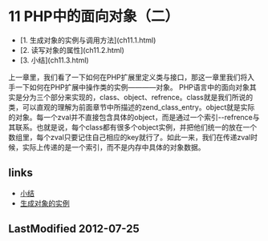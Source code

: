 # 11 PHP中的面向对象（二） 


<ul class="catalog">
				<li>[1. 生成对象的实例与调用方法](ch11.1.html)</li>
				<li>[2. 读写对象的属性](ch11.2.html)</li>
				<li>[3. 小结](ch11.3.html)</li>
		</ul>
上一章里，我们看了一下如何在PHP扩展里定义类与接口，那这一章里我们将入手一下如何在PHP扩展中操作类的实例————对象。
PHP语言中的面向对象其实是分为三个部分来实现的，class、object、refrence。class就是我们所说的类，可以直观的理解为前面章节中所描述的zend_class_entry。object就是实际的对象。每一个zval并不直接包含具体的object，而是通过一个索引--refrence与其联系。也就是说，每个class都有很多个object实例，并把他们统一的放在一个数组里，每个zval只要记住自己相应的key就行了。如此一来，我们在传递zval时候，实际上传递的是一个索引，而不是内存中具体的对象数据。


## links
   * [小结](<ch10.5.md>)
   * [生成对象的实例](<ch11.1.md>)

## LastModified 2012-07-25
